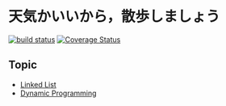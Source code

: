 # 天気かいいから，散歩しましょう

[![build status](https://travis-ci.org/saenaii/fumino-leetcode.svg?branch=master)](https://travis-ci.org/saenaii/fumino-leetcode) [![Coverage Status](https://coveralls.io/repos/github/saenaii/fumino-leetcode/badge.svg)](https://coveralls.io/github/saenaii/fumino-leetcode)

## Topic
* [Linked List](./linked-list)
* [Dynamic Programming](./dynamic-programming)
